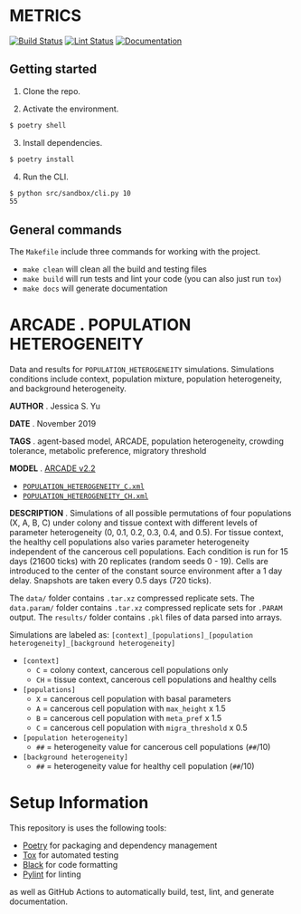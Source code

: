 # METRICS

[![Build Status](https://github.com/bagherilab/METRICS/workflows/build/badge.svg)](https://github.com/bagherilab/METRICS/actions?query=workflow%3Abuild)
[![Lint Status](https://github.com/bagherilab/METRICS/workflows/lint/badge.svg)](https://github.com/bagherilab/METRICS/actions?query=workflow%3Alint)
[![Documentation](https://github.com/bagherilab/METRICS/workflows/documentation/badge.svg)](https://bagherilab.github.io/bagherilab/METRICS/)


## Getting started

1. Clone the repo.

2. Activate the environment.

```bash
$ poetry shell
```

3. Install dependencies.

```bash
$ poetry install
```

4. Run the CLI.

```bash
$ python src/sandbox/cli.py 10
55
```

## General commands

The `Makefile` include three commands for working with the project.

- `make clean` will clean all the build and testing files
- `make build` will run tests and lint your code (you can also just run `tox`)
- `make docs` will generate documentation


# ARCADE . POPULATION HETEROGENEITY

Data and results for `POPULATION_HETEROGENEITY` simulations.
Simulations conditions include context, population mixture, population heterogeneity, and background heterogeneity.

__AUTHOR__ . Jessica S. Yu

__DATE__ . November 2019

__TAGS__ . agent-based model, ARCADE, population heterogeneity, crowding tolerance, metabolic preference, migratory threshold

__MODEL__ . [ARCADE v2.2](https://github.com/bagherilab/ARCADE/releases/tag/v2.2)

- [`POPULATION_HETEROGENEITY_C.xml`](https://github.com/bagherilab/arcade_emergent_behavior/blob/main/setups/POPULATION_HETEROGENEITY_C.xml)
- [`POPULATION_HETEROGENEITY_CH.xml`](https://github.com/bagherilab/arcade_emergent_behavior/blob/main/setups/POPULATION_HETEROGENEITY_CH.xml)

__DESCRIPTION__ . Simulations of all possible permutations of four populations (X, A, B, C) under colony and tissue context with different levels of parameter heterogeneity (0, 0.1, 0.2, 0.3, 0.4, and 0.5).
For tissue context, the healthy cell populations also varies parameter heterogeneity independent of the cancerous cell populations.
Each condition is run for 15 days (21600 ticks) with 20 replicates (random seeds 0 - 19).
Cells are introduced to the center of the constant source environment after a 1 day delay.
Snapshots are taken every 0.5 days (720 ticks).

The `data/` folder contains `.tar.xz` compressed replicate sets.
The `data.param/` folder contains `.tar.xz` compressed replicate sets for `.PARAM` output.
The `results/` folder contains `.pkl` files of data parsed into arrays.

Simulations are labeled as: `[context]_[populations]_[population heterogeneity]_[background heterogeneity]`

- `[context]`
    - `C` = colony context, cancerous cell populations only
    - `CH` = tissue context, cancerous cell populations and healthy cells
- `[populations]`
    - `X` = cancerous cell population with basal parameters
    - `A` = cancerous cell population with `max_height` x 1.5
    - `B` = cancerous cell population with `meta_pref` x 1.5
    - `C` = cancerous cell population with `migra_threshold` x 0.5
- `[population heterogeneity]`
    - `##` = heterogeneity value for cancerous cell populations (`##`/10)
- `[background heterogeneity]`
    - `##` = heterogeneity value for healthy cell population (`##`/10)
 
# Setup Information
This repository is uses the following tools:

- [Poetry](https://python-poetry.org/) for packaging and dependency management
- [Tox](https://tox.readthedocs.io/en/latest/) for automated testing
- [Black](https://black.readthedocs.io/en/stable/) for code formatting
- [Pylint](https://www.pylint.org/) for linting

as well as GitHub Actions to automatically build, test, lint, and generate documentation.

